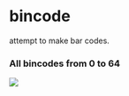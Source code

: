 # bincode
attempt to make bar codes.


### All bincodes from 0 to 64
![](https://github.com/tusharhero/bincode/raw/main/0to64/0to64.png)
